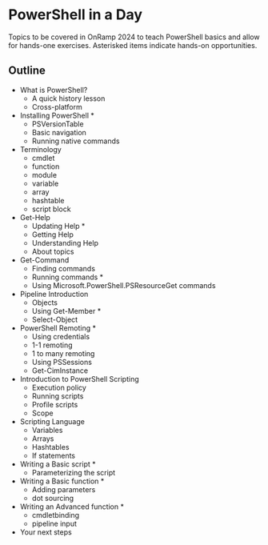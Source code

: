 # PowerShell in a Day

Topics to be covered in OnRamp 2024 to teach PowerShell basics and allow for hands-one exercises. Asterisked items indicate hands-on opportunities.

## Outline

- What is PowerShell?
  - A quick history lesson
  - Cross-platform
- Installing PowerShell *
  - PSVersionTable
  - Basic navigation
  - Running native commands
- Terminology
  - cmdlet
  - function
  - module
  - variable
  - array
  - hashtable
  - script block
- Get-Help
  - Updating Help *
  - Getting Help
  - Understanding Help
  - About topics
- Get-Command
  - Finding commands
  - Running commands *
  - Using Microsoft.PowerShell.PSResourceGet commands
- Pipeline Introduction
  - Objects
  - Using Get-Member *
  - Select-Object
- PowerShell Remoting *
  - Using credentials
  - 1-1 remoting
  - 1 to many remoting
  - Using PSSessions
  - Get-CimInstance
- Introduction to PowerShell Scripting
  - Execution policy
  - Running scripts
  - Profile scripts
  - Scope
- Scripting Language
  - Variables
  - Arrays
  - Hashtables
  - If statements
- Writing a Basic script *
  - Parameterizing the script
- Writing a Basic function *
  - Adding parameters
  - dot sourcing
- Writing an Advanced function *
  - cmdletbinding
  - pipeline input
- Your next steps
